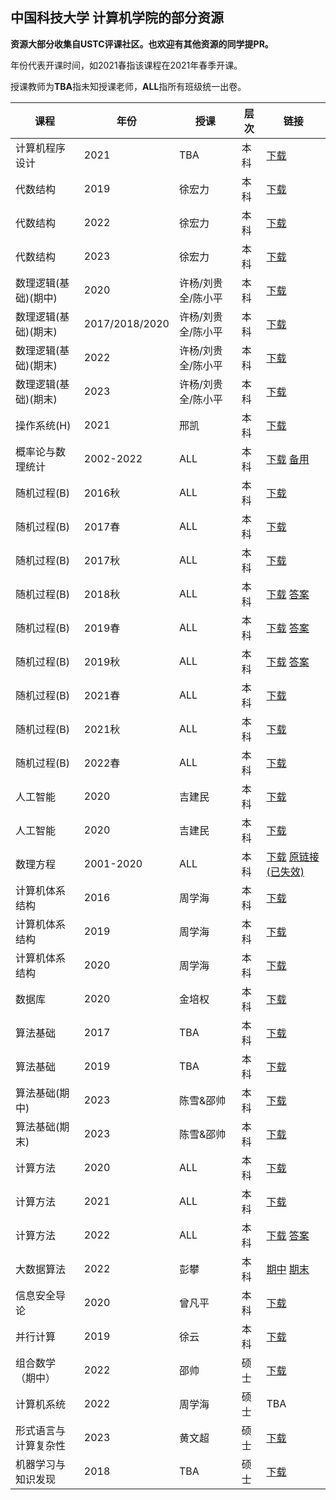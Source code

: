 ## 中国科技大学 计算机学院的部分资源

**资源大部分收集自USTC评课社区。也欢迎有其他资源的同学提PR。**

年份代表开课时间，如2021春指该课程在2021年春季开课。

授课教师为**TBA**指未知授课老师，**ALL**指所有班级统一出卷。

| 课程 | 年份 | 授课 | 层次 | 链接 |
| --- | --- | --- | --- | --- |
| 计算机程序设计 | 2021 | TBA | 本科 | [下载](Exams/ProgramDesign2021.pdf) |
| 代数结构 | 2019 | 徐宏力 | 本科 | [下载](Exams/AlgebraicStructure2019.pdf) |
| 代数结构 | 2022 | 徐宏力 | 本科 | [下载](Exams/AlgebraicStructure2022.pdf) |
| 代数结构 | 2023 | 徐宏力 | 本科 | [下载](Exams/AlgebraicStructure2023.pdf) |
| 数理逻辑(基础)(期中) | 2020 | 许杨/刘贵全/陈小平 | 本科 | [下载](Exams/MathematicalLogic2020Mid.pdf) |
| 数理逻辑(基础)(期末) | 2017/2018/2020 | 许杨/刘贵全/陈小平 | 本科 | [下载](Exams/MathematicalLogic2017T2020.pdf) |
| 数理逻辑(基础)(期末) | 2022 | 许杨/刘贵全/陈小平 | 本科 | [下载](Exams/MathematicalLogic2022Final.pdf) |
| 数理逻辑(基础)(期末) | 2023 | 许杨/刘贵全/陈小平 | 本科 | [下载](Exams/MathematicalLogic2023Final.pdf) |
| 操作系统(H) | 2021 | 邢凯 | 本科 | [下载](Exams/OSH2021.pdf) |
| 概率论与数理统计 | 2002-2022 | ALL | 本科 | [下载](http://home.ustc.edu.cn/~qifan/exams/ProbabilityAndStatisticsExams.pdf) [备用](Exams/ProbabilityAndStatisticsExams.pdf)|
| 随机过程(B) | 2016秋 | ALL | 本科 | [下载](Exams/RandomProcess2016A.pdf) |
| 随机过程(B) | 2017春 | ALL | 本科 | [下载](Exams/RandomProcess2017S.pdf) |
| 随机过程(B) | 2017秋 | ALL | 本科 | [下载](Exams/RandomProcess2017A.pdf) |
| 随机过程(B) | 2018秋 | ALL | 本科 | [下载](Exams/RandomProcess2018A.pdf) [答案](Exams/RandomProcess2018ASolution.pdf)|
| 随机过程(B) | 2019春 | ALL | 本科 | [下载](Exams/RandomProcess2019S.pdf) [答案](Exams/RandomProcess2019SSolution.pdf)|
| 随机过程(B) | 2019秋 | ALL | 本科 | [下载](Exams/RandomProcess2019A.pdf) [答案](Exams/RandomProcess2019ASolution.pdf)|
| 随机过程(B) | 2021春 | ALL | 本科 | [下载](Exams/RandomProcess2021S.pdf) |
| 随机过程(B) | 2021秋 | ALL | 本科 | [下载](Exams/RandomProcess2021A.pdf) |
| 随机过程(B) | 2022春 | ALL | 本科 | [下载](Exams/RandomProcess2022S.pdf) |
| 人工智能 | 2020 | 吉建民 | 本科 | [下载](Exams/ArtificialIntelligence%202020%20Spring.pdf) |
| 人工智能 | 2020 | 吉建民 | 本科 | [下载](Exams/ArtificialIntelligence%202020%20Spring.pdf) |
| 数理方程 | 2001-2020 | ALL | 本科 | [下载](Exams/MathematicalEqa.pdf) [原链接(已失效)](http://home.ustc.edu.cn/~sunnyygcl/file/tests.pdf) |
| 计算机体系结构 | 2016 | 周学海 | 本科 | [下载](Exams/ComputerArchitecture2016.pdf) |
| 计算机体系结构 | 2019 | 周学海 | 本科 | [下载](Exams/ComputerArchitecture2019.pdf) |
| 计算机体系结构 | 2020 | 周学海 | 本科 | [下载](Exams/ComputerArchitecture%202020%20Spring.pdf) |
| 数据库 | 2020 | 金培权 |本科 | [下载](Exams/Database%202020%20Spring.pdf) |
| 算法基础 | 2017 | TBA | 本科 | [下载](Exams/FundamentalAlgorithms%202017%20Autumn.pdf) |
| 算法基础 | 2019 | TBA | 本科 | [下载](Exams/FundamentalAlgorithms%202019%20Autumn.pdf) |
| 算法基础(期中) | 2023 | 陈雪&邵帅 | 本科 | [下载](Exams/Algo2023Mid.pdf) |
| 算法基础(期末) | 2023 | 陈雪&邵帅 | 本科 | [下载](Exams/Algo2023Final.pdf) |
| 计算方法 | 2020 | ALL | 本科 | [下载](Exams/NumericMethod%202020%20Spring.pdf) |
| 计算方法 | 2021 | ALL | 本科 | [下载](Exams/NumericMethod%202021%20Spring.pdf) |
| 计算方法 | 2022 | ALL | 本科 | [下载](Exams/NumericMethod%202022%20Spring.pdf) [答案](Exams/NumericMethod%202022%20SpringSolution.pdf)|
| 大数据算法 | 2022 | 彭攀 | 本科 | [期中](Exams/AlgorithmForBigData2022Mid.pdf) [期末](Exams/AlgorithmForBigData2022Final.pdf) |
| 信息安全导论 | 2020 | 曾凡平 | 本科 | [下载](Exams/InformationSecurity%202020%20Spring.pdf) |
| 并行计算 | 2019 | 徐云 | 本科 | [下载](Exams/ParallelCompute2019.pdf) |
| 组合数学（期中）| 2022 | 邵帅 | 硕士 | [下载](Exams/CombinationMid2022.pdf) |
| 计算机系统 | 2022 | 周学海 | 硕士 | TBA |
| 形式语言与计算复杂性 | 2023 | 黄文超 | 硕士 | [下载](Exams/TheoryOfComputation2023S.png) |
| 机器学习与知识发现 | 2018 | TBA | 硕士 | [下载](Exams/MachineKnowledge%202018.pdf) |